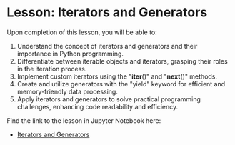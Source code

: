 # Lesson: Iterators and Generators 
Upon completion of this lesson, you will be able to:

1. Understand the concept of iterators and generators and their importance in Python programming.
2. Differentiate between iterable objects and iterators, grasping their roles in the iteration process.
3. Implement custom iterators using the "__iter__()" and "__next__()" methods.
4. Create and utilize generators with the "yield" keyword for efficient and memory-friendly data processing.
5. Apply iterators and generators to solve practical programming challenges, enhancing code readability and efficiency.

Find the link to the lesson in Jupyter Notebook here:

- [Iterators and Generators](https://github.com/data-bootcamp-v4/lessons/blob/main/1_intro_to_python/1.9_iterators_generators.ipynb)